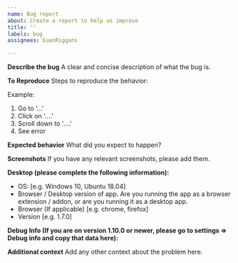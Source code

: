 ```yaml
---
name: Bug report
about: Create a report to help us improve
title: ''
labels: bug
assignees: EuanRiggans

---
```


**Describe the bug**
A clear and concise description of what the bug is.

**To Reproduce**
Steps to reproduce the behavior:

Example: 

1. Go to '...'
2. Click on '....'
3. Scroll down to '....'
4. See error

**Expected behavior**
What did you expect to happen?

**Screenshots**
If you have any relevant screenshots, please add them.

**Desktop (please complete the following information):**
 - OS: [e.g. Windows 10, Ubuntu 18.04]
 - Browser / Desktop version of app. Are you running the app as a browser extension / addon, or are you running it as a desktop app.
 - Browser (If applicable) [e.g. chrome, firefox]
 - Version [e.g. 1.7.0]

**Debug Info (If you are on version 1.10.0 or newer, please go to settings => Debug info and copy that data here):**

**Additional context**
Add any other context about the problem here.
